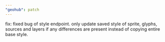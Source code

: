 ```yaml
---
"geohub": patch
---
```


fix: fixed bug of style endpoint. only update saved style of sprite, glyphs, sources and layers if any differences are present instead of copying entire base style.
